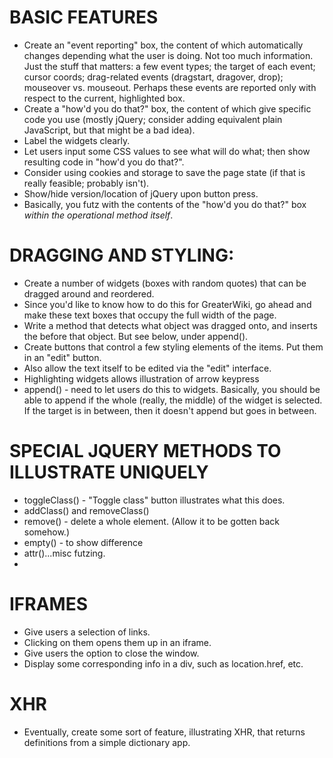 # BASIC FEATURES

- Create an "event reporting" box, the content of which automatically changes depending what the user is doing.
  Not too much information. Just the stuff that matters: a few event types; the target of each event; cursor coords; 
  drag-related events (dragstart, dragover, drop); mouseover vs. mouseout. Perhaps these events are reported only
  with respect to the current, highlighted box.
- Create a "how'd you do that?" box, the content of which give specific code you use (mostly jQuery; consider adding
  equivalent plain JavaScript, but that might be a bad idea).
- Label the widgets clearly.
- Let users input some CSS values to see what will do what; then show resulting code in "how'd you do that?".
- Consider using cookies and storage to save the page state (if that is really feasible; probably isn't).
- Show/hide version/location of jQuery upon button press.
- Basically, you futz with the contents of the "how'd you do that?" box _within the operational method itself_.

# DRAGGING AND STYLING:

- Create a number of widgets (boxes with random quotes) that can be dragged around and reordered.
- Since you'd like to know how to do this for GreaterWiki, go ahead and make these text boxes that occupy the 
  full width of the page.
- Write a method that detects what object was dragged onto, and inserts the before that object. But see below, under 
  append().
- Create buttons that control a few styling elements of the items. Put them in an "edit" button.
- Also allow the text itself to be edited via the "edit" interface.
- Highlighting widgets allows illustration of arrow keypress 
- append() - need to let users do this to widgets. Basically, you should be able to append if the whole (really, the
  middle) of the widget is selected. If the target is in between, then it doesn't append but goes in between.

# SPECIAL JQUERY METHODS TO ILLUSTRATE UNIQUELY
- toggleClass() - "Toggle class" button illustrates what this does.
- addClass() and removeClass()
- remove() - delete a whole element. (Allow it to be gotten back somehow.)
- empty() - to show difference
- attr()...misc futzing.
- 

# IFRAMES

- Give users a selection of links.
- Clicking on them opens them up in an iframe.
- Give users the option to close the window.
- Display some corresponding info in a div, such as location.href, etc.

# XHR

- Eventually, create some sort of feature, illustrating XHR, that returns definitions from a simple dictionary app.